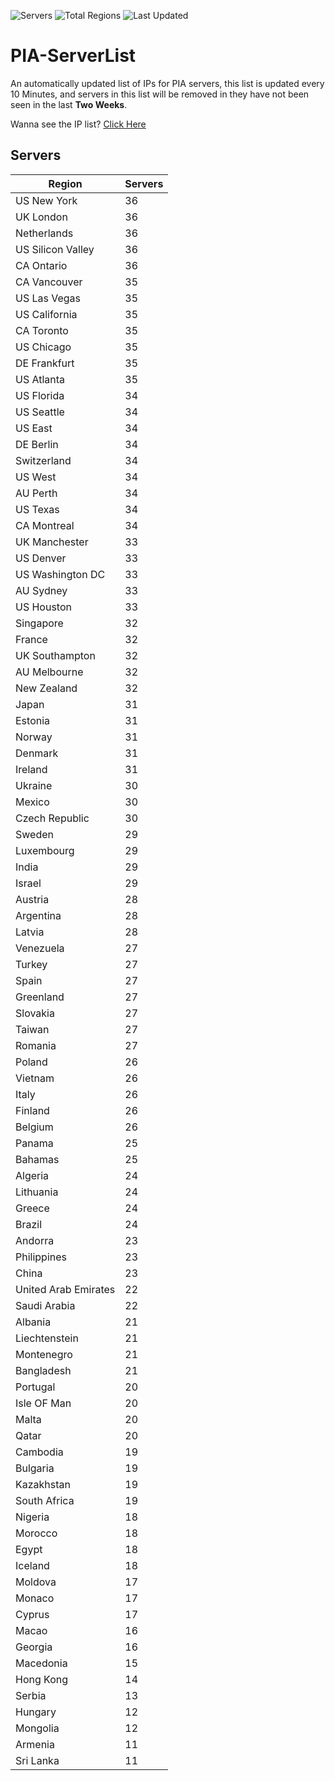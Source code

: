 ![Servers](https://img.shields.io/badge/Servers-2,562-darkgreen)
![Total Regions](https://img.shields.io/badge/Total_Regions-97-darkgreen)
![Last Updated](https://img.shields.io/badge/Last_Updated-December_12_2024_07:00_EST-darkgreen)

# PIA-ServerList
An automatically updated list of IPs for PIA servers, this list is updated every 10 Minutes, and servers in this list will be removed in they have not been seen in the last **Two Weeks**.

Wanna see the IP list? [Click Here](./servers.json)

## Servers
| Region               | Servers |
|----------------------|---------|
| US New York | 36 |
| UK London | 36 |
| Netherlands | 36 |
| US Silicon Valley | 36 |
| CA Ontario | 36 |
| CA Vancouver | 35 |
| US Las Vegas | 35 |
| US California | 35 |
| CA Toronto | 35 |
| US Chicago | 35 |
| DE Frankfurt | 35 |
| US Atlanta | 35 |
| US Florida | 34 |
| US Seattle | 34 |
| US East | 34 |
| DE Berlin | 34 |
| Switzerland | 34 |
| US West | 34 |
| AU Perth | 34 |
| US Texas | 34 |
| CA Montreal | 34 |
| UK Manchester | 33 |
| US Denver | 33 |
| US Washington DC | 33 |
| AU Sydney | 33 |
| US Houston | 33 |
| Singapore | 32 |
| France | 32 |
| UK Southampton | 32 |
| AU Melbourne | 32 |
| New Zealand | 32 |
| Japan | 31 |
| Estonia | 31 |
| Norway | 31 |
| Denmark | 31 |
| Ireland | 31 |
| Ukraine | 30 |
| Mexico | 30 |
| Czech Republic | 30 |
| Sweden | 29 |
| Luxembourg | 29 |
| India | 29 |
| Israel | 29 |
| Austria | 28 |
| Argentina | 28 |
| Latvia | 28 |
| Venezuela | 27 |
| Turkey | 27 |
| Spain | 27 |
| Greenland | 27 |
| Slovakia | 27 |
| Taiwan | 27 |
| Romania | 27 |
| Poland | 26 |
| Vietnam | 26 |
| Italy | 26 |
| Finland | 26 |
| Belgium | 26 |
| Panama | 25 |
| Bahamas | 25 |
| Algeria | 24 |
| Lithuania | 24 |
| Greece | 24 |
| Brazil | 24 |
| Andorra | 23 |
| Philippines | 23 |
| China | 23 |
| United Arab Emirates | 22 |
| Saudi Arabia | 22 |
| Albania | 21 |
| Liechtenstein | 21 |
| Montenegro | 21 |
| Bangladesh | 21 |
| Portugal | 20 |
| Isle OF Man | 20 |
| Malta | 20 |
| Qatar | 20 |
| Cambodia | 19 |
| Bulgaria | 19 |
| Kazakhstan | 19 |
| South Africa | 19 |
| Nigeria | 18 |
| Morocco | 18 |
| Egypt | 18 |
| Iceland | 18 |
| Moldova | 17 |
| Monaco | 17 |
| Cyprus | 17 |
| Macao | 16 |
| Georgia | 16 |
| Macedonia | 15 |
| Hong Kong | 14 |
| Serbia | 13 |
| Hungary | 12 |
| Mongolia | 12 |
| Armenia | 11 |
| Sri Lanka | 11 |